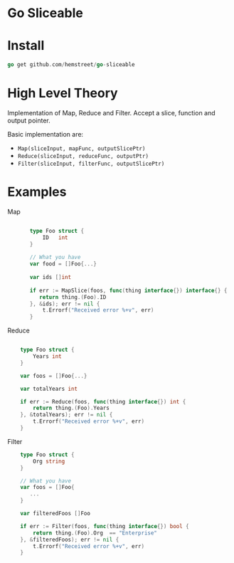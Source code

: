Go Sliceable
===

Install
====

```go
go get github.com/hemstreet/go-sliceable
```

High Level Theory
===
Implementation of Map, Reduce and Filter. Accept a slice, function and output pointer.

Basic implementation are: 
* `Map(sliceInput, mapFunc, outputSlicePtr)`
* `Reduce(sliceInput, reduceFunc, outputPtr)`
* `Filter(sliceInput, filterFunc, outputSlicePtr)`

Examples
===
Map
``` go

       type Foo struct {
           ID   int
       }
   
       // What you have
       var food = []Foo{...}
   
       var ids []int
   
       if err := MapSlice(foos, func(thing interface{}) interface{} {
          return thing.(Foo).ID
       }, &ids); err != nil {
           t.Errorf("Received error %+v", err)
       }
```

Reduce
``` go

    type Foo struct {
        Years int
    }

    var foos = []Foo{...}

    var totalYears int

    if err := Reduce(foos, func(thing interface{}) int {
        return thing.(Foo).Years
    }, &totalYears); err != nil {
        t.Errorf("Received error %+v", err)
    }
```

Filter
``` go
    type Foo struct {
        Org string
    }

    // What you have
    var foos = []Foo{
       ...
    }

    var filteredFoos []Foo

    if err := Filter(foos, func(thing interface{}) bool {
        return thing.(Foo).Org  == "Enterprise"
    }, &filteredFoos); err != nil {
        t.Errorf("Received error %+v", err)
    }
```
